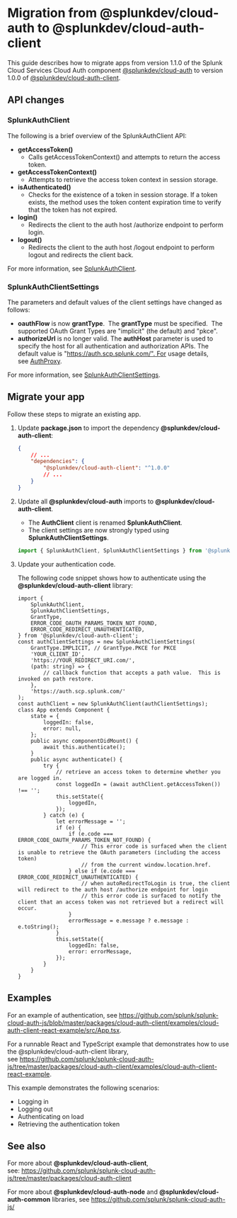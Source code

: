 # Migration from @splunkdev/cloud-auth to @splunkdev/cloud-auth-client

This guide describes how to migrate apps from version 1.1.0 of the Splunk Cloud Services Cloud Auth component [@splunkdev/cloud-auth](https://www.npmjs.com/package/@splunkdev/cloud-auth) to version 1.0.0 of [@splunkdev/cloud-auth-client](https://www.npmjs.com/package/@splunkdev/cloud-auth-client).

## API changes

### SplunkAuthClient

The following is a brief overview of the SplunkAuthClient API:

-   **getAccessToken()**
    -   Calls getAccessTokenContext() and attempts to return the access token.
-   **getAccessTokenContext()**
    -   Attempts to retrieve the access token context in session storage.
-   **isAuthenticated()**
    -   Checks for the existence of a token in session storage. If a token exists, the method uses the token content expiration time to verify that the token has not expired.
-   **login()**
    -   Redirects the client to the auth host /authorize endpoint to perform login.
-   **logout()**
    -   Redirects the client to the auth host /logout endpoint to perform logout and redirects the client back.

For more information, see [SplunkAuthClient](https://github.com/splunk/splunk-cloud-auth-js/blob/master/packages/cloud-auth-client/src/splunk-auth-client.ts).

### SplunkAuthClientSettings

The parameters and default values of the client settings have changed as follows:

-   **oauthFlow** is now **grantType**.  The **grantType** must be specified.  The supported OAuth Grant Types are "implicit" (the default) and "pkce".
-   **authorizeUrl** is no longer valid. The **authHost** parameter is used to specify the host for all authentication and authorization APIs. The default value is "https://auth.scp.splunk.com/". For usage details, see [AuthProxy](https://github.com/splunk/splunk-cloud-auth-js/blob/master/packages/cloud-auth-common/src/auth-proxy.ts).

For more information, see [SplunkAuthClientSettings](https://github.com/splunk/splunk-cloud-auth-js/blob/master/packages/cloud-auth-client/src/splunk-auth-client-settings.ts).

## Migrate your app

Follow these steps to migrate an existing app.

1. Update **package.json** to import the dependency **@splunkdev/cloud-auth-client**:
    
    ```json
    {
        // ...
        "dependencies": {
            "@splunkdev/cloud-auth-client": "^1.0.0"
            // ...
        }
    }
    ```
    
2. Update all **@splunkdev/cloud-auth** imports to **@splunkdev/cloud-auth-client**.
    
    -   The **AuthClient** client is renamed **SplunkAuthClient**.
    -   The client settings are now strongly typed using **SplunkAuthClientSettings**.
    
    ```ts
    import { SplunkAuthClient, SplunkAuthClientSettings } from '@splunkdev/cloud-auth-client';
    ```
    
3. Update your authentication code.
    
    The following code snippet shows how to authenticate using the **@splunkdev/cloud-auth-client** library:
    
    ```tsx
    import {
        SplunkAuthClient,
        SplunkAuthClientSettings,
        GrantType,
        ERROR_CODE_OAUTH_PARAMS_TOKEN_NOT_FOUND,
        ERROR_CODE_REDIRECT_UNAUTHENTICATED,
    } from '@splunkdev/cloud-auth-client';
    const authClientSettings = new SplunkAuthClientSettings(
        GrantType.IMPLICIT, // GrantType.PKCE for PKCE
        'YOUR_CLIENT_ID',
        'https://YOUR_REDIRECT_URI.com/',
        (path: string) => {
            // callback function that accepts a path value.  This is invoked on path restore.
        },
        'https://auth.scp.splunk.com/'
    );
    const authClient = new SplunkAuthClient(authClientSettings);
    class App extends Component {
        state = {
            loggedIn: false,
            error: null,
        };
        public async componentDidMount() {
            await this.authenticate();
        }
        public async authenticate() {
            try {
                // retrieve an access token to determine whether you are logged in.
                const loggedIn = (await authClient.getAccessToken()) !== '';
                this.setState({
                    loggedIn,
                });
            } catch (e) {
                let errorMessage = '';
                if (e) {
                    if (e.code === ERROR_CODE_OAUTH_PARAMS_TOKEN_NOT_FOUND) {
                        // This error code is surfaced when the client is unable to retrieve the OAuth parameters (including the access token)
                        // from the current window.location.href.
                    } else if (e.code === ERROR_CODE_REDIRECT_UNAUTHENTICATED) {
                        // when autoRedirectToLogin is true, the client will redirect to the auth host /authorize endpoint for login
                        // this error code is surfaced to notify the client that an access token was not retrieved but a redirect will occur.
                    }
                    errorMessage = e.message ? e.message : e.toString();
                }
                this.setState({
                    loggedIn: false,
                    error: errorMessage,
                });
            }
        }
    }
    ```

## Examples

For an example of authentication, see <https://github.com/splunk/splunk-cloud-auth-js/blob/master/packages/cloud-auth-client/examples/cloud-auth-client-react-example/src/App.tsx>.

For a runnable React and TypeScript example that demonstrates how to use the @splunkdev/cloud-auth-client library, see <https://github.com/splunk/splunk-cloud-auth-js/tree/master/packages/cloud-auth-client/examples/cloud-auth-client-react-example>. 

This example demonstrates the following scenarios:

-   Logging in
-   Logging out
-   Authenticating on load
-   Retrieving the authentication token

## See also

For more about **@splunkdev/cloud-auth-client**, see: <https://github.com/splunk/splunk-cloud-auth-js/tree/master/packages/cloud-auth-client>

For more about **@splunkdev/cloud-auth-node** and **@splunkdev/cloud-auth-common** libraries, see <https://github.com/splunk/splunk-cloud-auth-js/>

